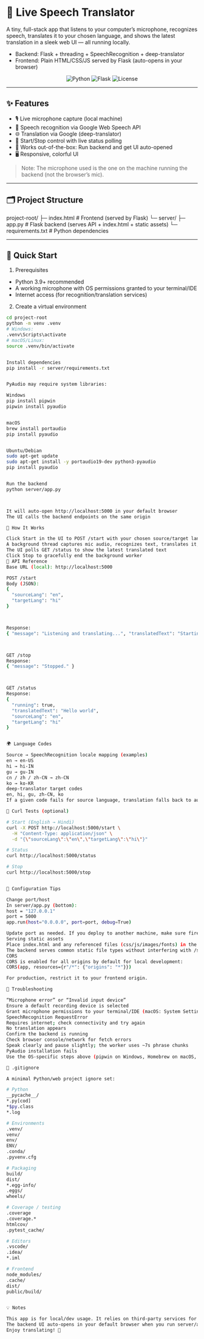 # 🎤 Live Speech Translator

A tiny, full-stack app that listens to your computer’s microphone, recognizes speech, translates it to your chosen language, and shows the latest translation in a sleek web UI — all running locally.

- Backend: Flask + threading + SpeechRecognition + deep-translator
- Frontend: Plain HTML/CSS/JS served by Flask (auto-opens in your browser)

<p align="center">
  <img alt="Python" src="https://img.shields.io/badge/Python-3.9%2B-3776AB?logo=python&amp;logoColor=white" />
  <img alt="Flask" src="https://img.shields.io/badge/Flask-2.3%2B-000000?logo=flask&amp;logoColor=white" />
  <img alt="License" src="https://img.shields.io/badge/Local%20Only-Dev-orange?logo=homeassistant&amp;logoColor=white" />
</p>

---

## ✨ Features

- 🎙️ Live microphone capture (local machine)
- 🧠 Speech recognition via Google Web Speech API
- 🌐 Translation via Google (deep-translator)
- 🔁 Start/Stop control with live status polling
- 🧩 Works out-of-the-box: Run backend and get UI auto-opened
- 🖥️ Responsive, colorful UI

> Note: The microphone used is the one on the machine running the backend (not the browser’s mic).

---

## 🗂️ Project Structure


project-root/ ├─ index.html # Frontend (served by Flask) └─ server/ ├─ app.py # Flask backend (serves API + index.html + static assets) └─ requirements.txt # Python dependencies


---

## 🚀 Quick Start

1) Prerequisites
- Python 3.9+ recommended
- A working microphone with OS permissions granted to your terminal/IDE
- Internet access (for recognition/translation services)

2) Create a virtual environment
```bash
cd project-root
python -m venv .venv
# Windows:
.venv\Scripts\activate
# macOS/Linux:
source .venv/bin/activate


Install dependencies
pip install -r server/requirements.txt


PyAudio may require system libraries:

Windows
pip install pipwin
pipwin install pyaudio


macOS
brew install portaudio
pip install pyaudio


Ubuntu/Debian
sudo apt-get update
sudo apt-get install -y portaudio19-dev python3-pyaudio
pip install pyaudio


Run the backend
python server/app.py



It will auto-open http://localhost:5000 in your default browser
The UI calls the backend endpoints on the same origin

🧭 How It Works

Click Start in the UI to POST /start with your chosen source/target languages
A background thread captures mic audio, recognizes text, translates it, and updates shared state
The UI polls GET /status to show the latest translated text
Click Stop to gracefully end the background worker
🔌 API Reference
Base URL (local): http://localhost:5000

POST /start
Body (JSON):
{
  "sourceLang": "en",
  "targetLang": "hi"
}



Response:
{ "message": "Listening and translating...", "translatedText": "Starting speech recognition..." }



GET /stop
Response:
{ "message": "Stopped." }



GET /status
Response:
{
  "running": true,
  "translatedText": "Hello world",
  "sourceLang": "en",
  "targetLang": "hi"
}


🌍 Language Codes

Source → SpeechRecognition locale mapping (examples)
en → en-US
hi → hi-IN
gu → gu-IN
cn / zh / zh-CN → zh-CN
ko → ko-KR
deep-translator target codes
en, hi, gu, zh-CN, ko
If a given code fails for source language, translation falls back to auto-detect.

🧪 Curl Tests (optional)

# Start (English → Hindi)
curl -X POST http://localhost:5000/start \
  -H "Content-Type: application/json" \
  -d "{\"sourceLang\":\"en\",\"targetLang\":\"hi\"}"

# Status
curl http://localhost:5000/status

# Stop
curl http://localhost:5000/stop


🧰 Configuration Tips

Change port/host
In server/app.py (bottom):
host = "127.0.0.1"
port = 5000
app.run(host="0.0.0.0", port=port, debug=True)

Update port as needed. If you deploy to another machine, make sure firewalls allow that port.
Serving static assets
Place index.html and any referenced files (css/js/images/fonts) in the project root (same folder as index.html)
The backend serves common static file types without interfering with /start, /stop, /status
CORS
CORS is enabled for all origins by default for local development:
CORS(app, resources={r"/*": {"origins": "*"}})

For production, restrict it to your frontend origin.

🛟 Troubleshooting

“Microphone error” or “Invalid input device”
Ensure a default recording device is selected
Grant microphone permissions to your terminal/IDE (macOS: System Settings → Privacy & Security → Microphone)
SpeechRecognition RequestError
Requires internet; check connectivity and try again
No translation appears
Confirm the backend is running
Check browser console/network for fetch errors
Speak clearly and pause slightly; the worker uses ~7s phrase chunks
PyAudio installation fails
Use the OS-specific steps above (pipwin on Windows, Homebrew on macOS, apt on Ubuntu/Debian)

🧹 .gitignore

A minimal Python/web project ignore set:

# Python
__pycache__/
*.py[cod]
*$py.class
*.log

# Environments
.venv/
venv/
env/
ENV/
.conda/
.pyvenv.cfg

# Packaging
build/
dist/
*.egg-info/
.eggs/
wheels/

# Coverage / testing
.coverage
.coverage.*
htmlcov/
.pytest_cache/

# Editors
.vscode/
.idea/
*.iml

# Frontend
node_modules/
.cache/
dist/
public/build/


💡 Notes

This app is for local/dev usage. It relies on third-party services for recognition and translation.
The backend UI auto-opens in your default browser when you run server/app.py.
Enjoy translating! 🌟